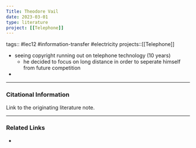 ```yaml
---
Title: Theodore Vail
date: 2023-03-01
type: literature
project: [[Telephone]]
---
```

tags:: #lec12 #information-transfer #electricity 
projects::[[Telephone]]


-   seeing copyright running out on telephone technology (10 years)
	- he decided to focus on long distance in order to seperate himself from future competition
- 

---
### Citational Information

Link to the originating literature note.

---

### Related Links

- 